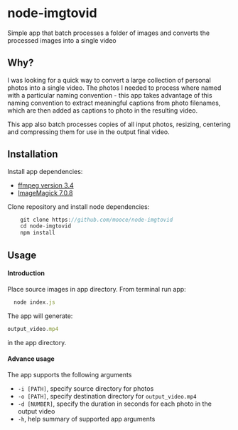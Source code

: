 # node-imgtovid
Simple app that batch processes a folder of images and converts the processed images into a single video

## Why?

I was looking for a quick way to convert a large collection of personal photos into a single video. 
The photos I needed to process where named with a particular naming convention - this app takes advantage of this naming convention to extract meaningful captions from photo filenames, which are then added as captions to photo in the resulting video.

This app also batch processes copies of all input photos, resizing, centering and compressing them for use in the output final video.

## Installation

Install app dependencies:
- [ffmpeg version 3.4](https://ffmpeg.org/download.html)
- [ImageMagick 7.0.8](https://www.imagemagick.org/script/index.php)

Clone repository and install node dependencies:
```js
    git clone https://github.com/mooce/node-imgtovid
    cd node-imgtovid
    npm install
```

## Usage

#### Introduction
Place source images in app directory.
From terminal run app:
```js
  node index.js
```

The app will generate:
```js
output_video.mp4
```
in the app directory.

#### Advance usage
The app supports the following arguments
- `-i [PATH]`, specify source directory for photos
- `-o [PATH]`, specify destination directory for `output_video.mp4`
- `-d [NUMBER]`, specify the duration in seconds for each photo in the output video
- `-h`, help summary of supported app arguments
